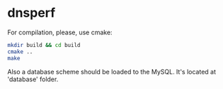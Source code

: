 # dnsperf

For compilation, please, use cmake:

```bash
mkdir build && cd build
cmake ..
make
```
Also a database scheme should be loaded to the MySQL. It's located at 'database' folder.
